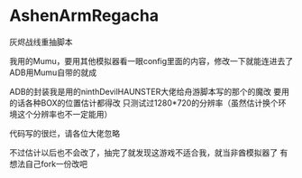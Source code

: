 # AshenArmRegacha
 灰烬战线重抽脚本


我用的Mumu，要用其他模拟器看一眼config里面的内容，修改一下就能连进去了
ADB用Mumu自带的就成


ADB的封装我是用的ninthDevilHAUNSTER大佬给舟游脚本写的那个的魔改
要用的话各种BOX的位置估计都得改
只测试过1280\*720的分辨率（虽然估计换个环境这个分辨率也不一定能用）


代码写的很烂，请各位大佬忽略


不过估计以后也不会改了，抽完了就发现这游戏不适合我，就当非酋模拟器了
有想法自己fork一份改吧